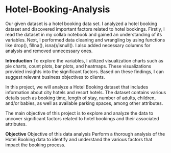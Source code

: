 # Hotel-Booking-Analysis

Our given dataset is a hotel booking data set. I analyzed a hotel booking dataset and discovered important factors related to hotel bookings. Firstly, I read the dataset in my collab notebook and gained an understanding of its variables. Next, I performed data cleaning and wrangling by using functions like drop(), fillna(), isna()/isnull(). I also added necessary columns for analysis and removed unnecessary ones.

**Introduction**
To explore the variables, I utilized visualization charts such as pie charts, count plots, bar plots, and heatmaps. These visualizations provided insights into the significant factors. Based on these findings, I can suggest relevant business objectives to clients.

In this project, we will analyze a Hotel Booking dataset that includes information about city hotels and resort hotels. The dataset contains various details such as booking time, length of stay, number of adults, children, and/or babies, as well as available parking spaces, among other attributes.

The main objective of this project is to explore and analyze the data to uncover significant factors related to hotel bookings and their associated attributes.

**Objective**
Objective of this data analysis Perform a thorough analysis of the Hotel Booking data to identify and understand the various factors that impact the booking process.
